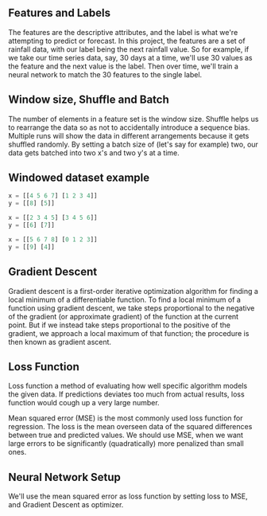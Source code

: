 ## Features and Labels

The features are the descriptive attributes, and the label is what we're attempting to predict or forecast. In this project, 
the features are a set of rainfall data, with our label being the next rainfall value. So for example, if we take our time 
series data, say, 30 days at a time, we'll use 30 values as the feature and the next value is the label. Then over time, we'll
train a neural network to match the 30 features to the single label.


## Window size, Shuffle and Batch

The number of elements in a feature set is the window size. Shuffle helps us to rearrange the data so as not to accidentally 
introduce a sequence bias. Multiple runs will show the data in different arrangements because it gets shuffled randomly. By 
setting a batch size of (let's say for example) two, our data gets batched into two x's and two y's at a time.

## Windowed dataset example

```python
x = [[4 5 6 7] [1 2 3 4]]
y = [[8] [5]]

x = [[2 3 4 5] [3 4 5 6]]
y = [[6] [7]]

x = [[5 6 7 8] [0 1 2 3]]
y = [[9] [4]]
```
## Gradient Descent
Gradient descent is a first-order iterative optimization algorithm for finding a local minimum of a differentiable function. To find 
a local minimum of a function using gradient descent, we take steps proportional to the negative of the gradient (or approximate gradient) 
of the function at the current point. But if we instead take steps proportional to the positive of the gradient, we approach a local 
maximum of that function; the procedure is then known as gradient ascent.

## Loss Function
Loss function a method of evaluating how well specific algorithm models the given data. If predictions deviates too much from actual 
results, loss function would cough up a very large number. 

Mean squared error (MSE) is the most commonly used loss function for regression. The loss is the mean overseen data of the squared 
differences between true and predicted values. We should use MSE, when we want large errors to be significantly (quadratically) more 
penalized than small ones.

## Neural Network Setup
We'll use the mean squared error as loss function by setting loss to MSE, and Gradient Descent as optimizer. 

